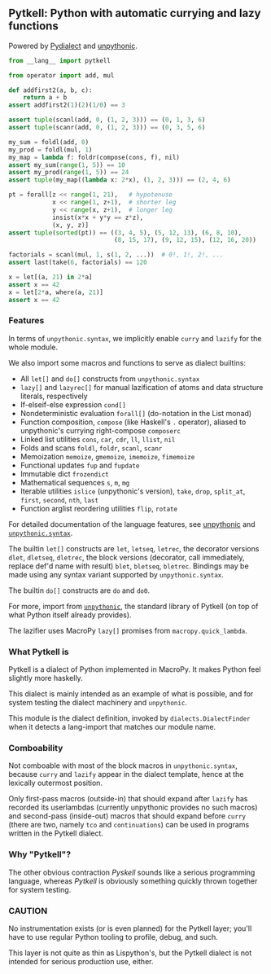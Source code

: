 ## Pytkell: Python with automatic currying and lazy functions

Powered by [Pydialect](https://github.com/Technologicat/pydialect) and
[unpythonic](https://github.com/Technologicat/unpythonic).

```python
from __lang__ import pytkell

from operator import add, mul

def addfirst2(a, b, c):
    return a + b
assert addfirst2(1)(2)(1/0) == 3

assert tuple(scanl(add, 0, (1, 2, 3))) == (0, 1, 3, 6)
assert tuple(scanr(add, 0, (1, 2, 3))) == (0, 3, 5, 6)

my_sum = foldl(add, 0)
my_prod = foldl(mul, 1)
my_map = lambda f: foldr(compose(cons, f), nil)
assert my_sum(range(1, 5)) == 10
assert my_prod(range(1, 5)) == 24
assert tuple(my_map((lambda x: 2*x), (1, 2, 3))) == (2, 4, 6)

pt = forall[z << range(1, 21),   # hypotenuse
            x << range(1, z+1),  # shorter leg
            y << range(x, z+1),  # longer leg
            insist(x*x + y*y == z*z),
            (x, y, z)]
assert tuple(sorted(pt)) == ((3, 4, 5), (5, 12, 13), (6, 8, 10),
                             (8, 15, 17), (9, 12, 15), (12, 16, 20))

factorials = scanl(mul, 1, s(1, 2, ...))  # 0!, 1!, 2!, ...
assert last(take(6, factorials) == 120

x = let[(a, 21) in 2*a]
assert x == 42
x = let[2*a, where(a, 21)]
assert x == 42
```

### Features

In terms of ``unpythonic.syntax``, we implicitly enable ``curry`` and ``lazify``
for the whole module.

We also import some macros and functions to serve as dialect builtins:

  - All ``let[]`` and ``do[]`` constructs from ``unpythonic.syntax``
  - ``lazy[]`` and ``lazyrec[]`` for manual lazification of atoms and
    data structure literals, respectively
  - If-elseif-else expression ``cond[]``
  - Nondeterministic evaluation ``forall[]`` (do-notation in the List monad)
  - Function composition, ``compose`` (like Haskell's ``.`` operator),
    aliased to unpythonic's currying right-compose ``composerc``
  - Linked list utilities ``cons``, ``car``, ``cdr``, ``ll``, ``llist``, ``nil``
  - Folds and scans ``foldl``, ``foldr``, ``scanl``, ``scanr``
  - Memoization ``memoize``, ``gmemoize``, ``imemoize``, ``fimemoize``
  - Functional updates ``fup`` and ``fupdate``
  - Immutable dict ``frozendict``
  - Mathematical sequences ``s``, ``m``, ``mg``
  - Iterable utilities ``islice`` (unpythonic's version), ``take``, ``drop``,
    ``split_at``, ``first``, ``second``, ``nth``, ``last``
  - Function arglist reordering utilities ``flip``, ``rotate``

For detailed documentation of the language features, see
[unpythonic](https://github.com/Technologicat/unpythonic) and
[``unpythonic.syntax``](https://github.com/Technologicat/unpythonic/tree/master/macro_extras).

The builtin ``let[]`` constructs are ``let``, ``letseq``, ``letrec``, the
decorator versions ``dlet``, ``dletseq``, ``dletrec``, the block
versions (decorator, call immediately, replace def'd name with result)
``blet``, ``bletseq``, ``bletrec``. Bindings may be made using any syntax
variant supported by ``unpythonic.syntax``.

The builtin ``do[]`` constructs are ``do`` and ``do0``.

For more, import from [``unpythonic``](https://github.com/Technologicat/unpythonic), the standard library of Pytkell
(on top of what Python itself already provides).

The lazifier uses MacroPy ``lazy[]`` promises from ``macropy.quick_lambda``.


### What Pytkell is

Pytkell is a dialect of Python implemented in MacroPy. It makes Python feel
slightly more haskelly.

This dialect is mainly intended as an example of what is possible, and for
system testing the dialect machinery and ``unpythonic``.

This module is the dialect definition, invoked by ``dialects.DialectFinder``
when it detects a lang-import that matches our module name.


### Comboability

Not comboable with most of the block macros in ``unpythonic.syntax``, because
``curry`` and ``lazify`` appear in the dialect template, hence at the lexically
outermost position.

Only first-pass macros (outside-in) that should expand after ``lazify`` has
recorded its userlambdas (currently unpythonic provides no such macros) and
second-pass (inside-out) macros that should expand before ``curry`` (there are
two, namely ``tco`` and ``continuations``) can be used in programs written
in the Pytkell dialect.


### Why "Pytkell"?

The other obvious contraction *Pyskell* sounds like a serious programming
language, whereas *Pytkell* is obviously something quickly thrown together
for system testing.


### CAUTION

No instrumentation exists (or is even planned) for the Pytkell layer; you'll
have to use regular Python tooling to profile, debug, and such.

This layer is not quite as thin as Lispython's, but the Pytkell dialect is not
intended for serious production use, either.
